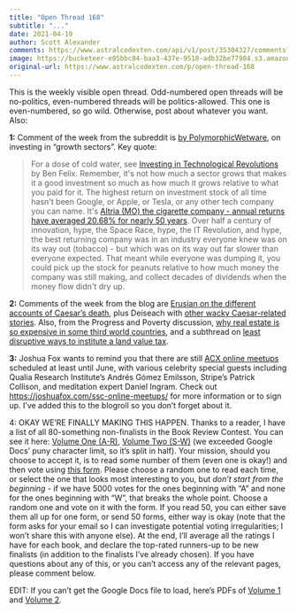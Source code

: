 ```yaml
---
title: "Open Thread 168"
subtitle: "..."
date: 2021-04-19
author: Scott Alexander
comments: https://www.astralcodexten.com/api/v1/post/35304327/comments?&all_comments=true
image: https://bucketeer-e05bbc84-baa3-437e-9518-adb32be77984.s3.amazonaws.com/public/images/b67f3d96-ceef-4273-9ca5-83b7c74129e6_2170x1500.jpeg
original-url: https://www.astralcodexten.com/p/open-thread-168
---
```

This is the weekly visible open thread. Odd-numbered open threads will be no-politics, even-numbered threads will be politics-allowed. This one is even-numbered, so go wild. Otherwise, post about whatever you want. Also:

**1:** Comment of the week from the subreddit is [by PolymorphicWetware](https://www.reddit.com/r/slatestarcodex/comments/mpk9ez/which_sectors_do_you_think_are_going_to_grow_the/guaonoa/), on investing in “growth sectors”. Key quote:

> For a dose of cold water, see [Investing in Technological Revolutions](https://www.youtube.com/watch?v=UZnVt_CvL3k) by Ben Felix. Remember, it's not how much a sector grows that makes it a good investment so much as how much it grows relative to what you paid for it. The highest return on investment stock of all time hasn't been Google, or Apple, or Tesla, or any other tech company you can name. It's [Altria (MO) the cigarette company - annual returns have averaged 20.68% for nearly 50 years](https://money.cnn.com/2015/02/19/investing/americas-best-stock-ever/). Over half a century of innovation, hype, the Space Race, hype, the IT Revolution, and hype, the best returning company was in an industry everyone knew was on its way out (tobacco) - but which was on its way out far slower than everyone expected. That meant while everyone was dumping it, you could pick up the stock for peanuts relative to how much money the company was still making, and collect decades of dividends when the money flow didn't dry up.

**2:** Comments of the week from the blog are [Erusian on the different accounts of Caesar’s death](https://astralcodexten.substack.com/p/links-for-april#comment-1720309), plus Deiseach with [other wacky Caesar-related stories](https://astralcodexten.substack.com/p/links-for-april#comment-1724401). Also, from the Progress and Poverty discussion, [why real estate is so expensive in some third world countries](https://astralcodexten.substack.com/p/your-book-review-progress-and-poverty#comment-1749069), and a subthread on [least disruptive ways to institute a land value tax](https://astralcodexten.substack.com/p/your-book-review-progress-and-poverty#comment-1747740).

**3:** Joshua Fox wants to remind you that there are still [ACX online meetups](https://joshuafox.com/ssc-online-meetups/) scheduled at least until June, with various celebrity special guests including Qualia Research Institute’s Andrés Gómez Emilsson, Stripe’s Patrick Collison, and meditation expert Daniel Ingram. Check out <https://joshuafox.com/ssc-online-meetups/> for more information or to sign up. I’ve added this to the blogroll so you don’t forget about it.

4: OKAY WE’RE FINALLY MAKING THIS HAPPEN. Thanks to a reader, I have a list of all 80-something non-finalists in the Book Review Contest. You can see it here: [Volume One (A-R)](https://docs.google.com/document/d/1xexFJ7h0vULMDE7N77q_MIzXoerexfe_CqqGEL6hEoQ/edit?usp=sharing), [Volume Two (S-W)](https://docs.google.com/document/d/1M1m8o1HInGYJR3cEMYZ6TQgNmeBOWo98YC6djNnFWf0/edit?usp=sharing) (we exceeded Google Docs’ puny character limit, so it’s split in half). Your mission, should you choose to accept it, is to read some number of them (even one is okay!) and then vote using [this form](https://docs.google.com/forms/d/e/1FAIpQLSd4foaWb8Dj4Y1ffoarBclaZxn0XfqXLVCY9wrhnDA9sxbzKw/viewform?usp=sf_link). Please choose a random one to read each time, or select the one that looks most interesting to you, but _don’t start from the beginning_ \- if we have 5000 votes for the ones beginning with “A” and none for the ones beginning with “W”, that breaks the whole point. Choose a random one and vote on it with the form. If you read 50, you can either save them all up for one form, or send 50 forms, either way is okay (note that the form asks for your email so I can investigate potential voting irregularities; I won’t share this with anyone else). At the end, I’ll average all the ratings I have for each book, and declare the top-rated runners-up to be new finalists (in addition to the finalists I’ve already chosen). If you have questions about any of this, or you can’t access any of the relevant pages, please comment below.

EDIT: If you can’t get the Google Docs file to load, here’s PDFs of [Volume 1](http://slatestarcodex.com/Stuff/brunnersup1.pdf) and [Volume 2](http://slatestarcodex.com/Stuff/brunnersup2.pdf).
